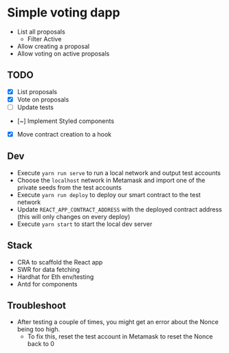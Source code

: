 # Simple voting dapp

- List all proposals
  - Filter Active
- Allow creating a proposal
- Allow voting on active proposals

## TODO

- [x] List proposals
- [x] Vote on proposals
- [ ] Update tests
- [~] Implement Styled components
- [x] Move contract creation to a hook

## Dev

- Execute `yarn run serve` to run a local network and output test accounts
- Choose the `localhost` network in Metamask and import one of the private seeds from the test accounts
- Execute `yarn run deploy` to deploy our smart contract to the test network
- Update `REACT_APP_CONTRACT_ADDRESS` with the deployed contract address (this will only changes on every deploy)
- Execute `yarn start` to start the local dev server

## Stack

- CRA to scaffold the React app
- SWR for data fetching
- Hardhat for Eth env/testing
- Antd for components

## Troubleshoot

- After testing a couple of times, you might get an error about the Nonce being too high.
  - To fix this, reset the test account in Metamask to reset the Nonce back to 0
